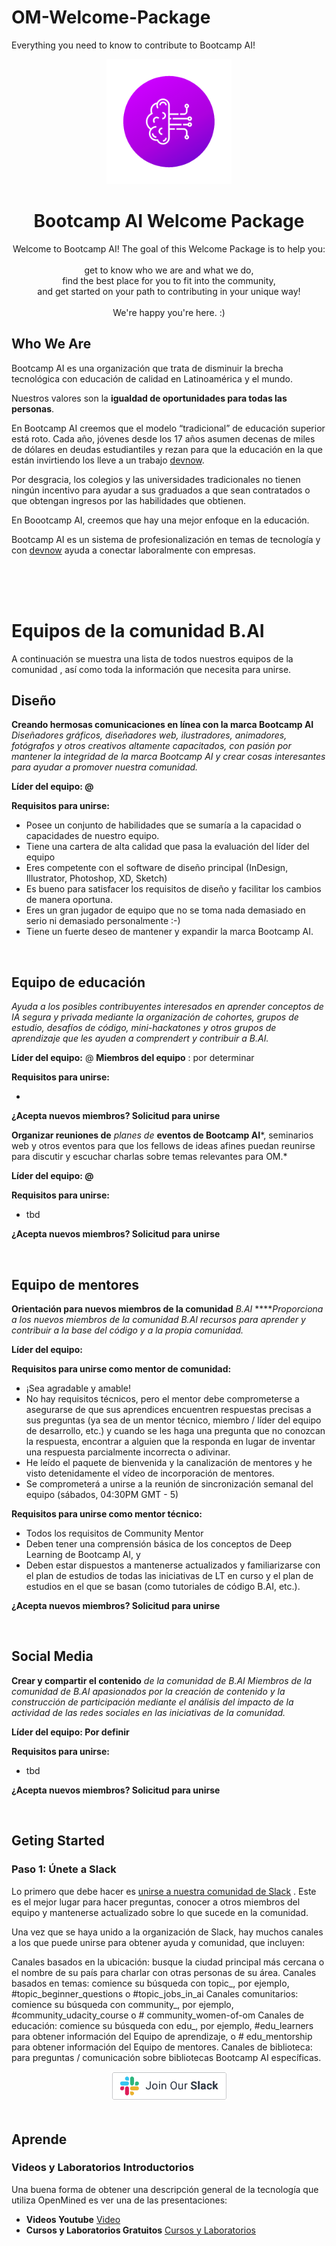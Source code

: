 # OM-Welcome-Package
Everything you need to know to contribute to Bootcamp AI!

<div align="center">
  <img alt="Bootcamp Logo" src="/logo.png" widht="200" height="200">
  <h1><strong>Bootcamp AI Welcome Package</strong></h1>
  <p>Welcome to Bootcamp AI! The goal of this Welcome Package is to help you:<br><br>
      get to know who we are and what we do,<br>
      find the best place for you to fit into the community,<br>
      and get started on your path to contributing in your unique way!<br><br>
  We're happy you're here. :)</p>
</div>



## Who We Are

Bootcamp AI es una organización que trata de disminuir la brecha tecnológica con educación de calidad en Latinoamérica y el mundo.

Nuestros valores son la **igualdad de oportunidades para todas las personas**.


En Bootcamp AI creemos que el modelo “tradicional” de educación superior está roto. Cada año, jóvenes desde los 17 años asumen decenas de miles de dólares en deudas estudiantiles y rezan para que la educación en la que están invirtiendo los lleve a un trabajo [devnow](http://devnow.org).

Por desgracia, los colegios y las universidades tradicionales no tienen ningún incentivo para ayudar a sus graduados a que sean contratados o que obtengan ingresos por las habilidades que obtienen.

En Boootcamp AI, creemos que hay una mejor enfoque en la educación.

Bootcamp AI es un sistema de profesionalización en temas de tecnología y con [devnow](http://devnow.org) ayuda a conectar laboralmente con empresas.


<br><br><br>

# Equipos de la comunidad B.AI

A continuación se muestra una lista de todos nuestros equipos de la comunidad , así como toda la información que necesita para unirse.
<br>
## Diseño

**Creando hermosas comunicaciones en línea con la marca Bootcamp AI** *Diseñadores gráficos, diseñadores web, ilustradores, animadores, fotógrafos y otros creativos altamente capacitados, con pasión por mantener la integridad de la marca Bootcamp AI y crear cosas interesantes para ayudar a promover nuestra comunidad.*

**Líder del equipo: @**

**Requisitos para unirse:**

- Posee un conjunto de habilidades que se sumaría a la capacidad o capacidades de nuestro equipo.
- Tiene una cartera de alta calidad que pasa la evaluación del líder del equipo
- Eres competente con el software de diseño principal (InDesign, Illustrator, Photoshop, XD, Sketch)
- Es bueno para satisfacer los requisitos de diseño y facilitar los cambios de manera oportuna.
- Eres un gran jugador de equipo que no se toma nada demasiado en serio ni demasiado personalmente :-)
- Tiene un fuerte deseo de mantener y expandir la marca Bootcamp AI.

<br>

## Equipo de educación
*Ayuda a los posibles contribuyentes interesados en aprender conceptos de IA segura y privada mediante la organización de cohortes, grupos de estudio, desafíos de código, mini-hackatones y otros grupos de aprendizaje que les ayuden a comprendert y contribuir a B.AI.*

**Líder del equipo:** @ **Miembros del equipo** : por determinar

**Requisitos para unirse:**

- 

**¿Acepta nuevos miembros? Solicitud para unirse**


**Organizar reuniones de** *planes de* **eventos de Bootcamp AI***, seminarios web y otros eventos para que los fellows de ideas afines puedan reunirse para discutir y escuchar charlas sobre temas relevantes para OM.*

**Líder del equipo: @**

**Requisitos para unirse:**

- tbd

**¿Acepta nuevos miembros? Solicitud para unirse**

<br>

## Equipo de mentores

**Orientación para nuevos miembros de la comunidad** *B.AI* *****Proporciona a los nuevos miembros de la comunidad B.AI recursos para aprender y contribuir a la base del código y a la propia comunidad.*

**Líder del equipo:** 

**Requisitos para unirse como mentor de comunidad:**

- ¡Sea agradable y amable!
- No hay requisitos técnicos, pero el mentor debe comprometerse a asegurarse de que sus aprendices encuentren respuestas precisas a sus preguntas (ya sea de un mentor técnico, miembro / líder del equipo de desarrollo, etc.) y cuando se les haga una pregunta que no conozcan la respuesta, encontrar a alguien que la responda en lugar de inventar una respuesta parcialmente incorrecta o adivinar.
- He leído el paquete de bienvenida y la canalización de mentores y he visto detenidamente el vídeo de incorporación de mentores.
- Se comprometerá a unirse a la reunión de sincronización semanal del equipo (sábados, 04:30PM GMT - 5)

**Requisitos para unirse como mentor técnico:**

- Todos los requisitos de Community Mentor
- Deben tener una comprensión básica de los conceptos de Deep Learning de Bootcamp AI, y
- Deben estar dispuestos a mantenerse actualizados y familiarizarse con el plan de estudios de todas las iniciativas de LT en curso y el plan de estudios en el que se basan (como tutoriales de código B.AI, etc.).

**¿Acepta nuevos miembros? Solicitud para unirse**


<br>

## Social Media

**Crear y compartir el contenido** *de la comunidad de B.AI Miembros de la comunidad de B.AI apasionados por la creación de contenido y la construcción de participación mediante el análisis del impacto de la actividad de las redes sociales en las iniciativas de la comunidad.*

**Líder del equipo: Por definir**

**Requisitos para unirse:**

- tbd

**¿Acepta nuevos miembros? Solicitud para unirse**


<br>


## Geting Started

### Paso 1: Únete a Slack
Lo primero que debe hacer es [unirse a nuestra comunidad de Slack](https://join.slack.com/t/bootcampai/shared_invite/zt-nvcq3zab-rpFNy4bmPDwl~YW5TNSDiQ) . Este es el mejor lugar para hacer preguntas, conocer a otros miembros del equipo y mantenerse actualizado sobre lo que sucede en la comunidad.

Una vez que se haya unido a la organización de Slack, hay muchos canales a los que puede unirse para obtener ayuda y comunidad, que incluyen:

Canales basados ​​en la ubicación: busque la ciudad principal más cercana o el nombre de su país para charlar con otras personas de su área.
Canales basados ​​en temas: comience su búsqueda con topic_, por ejemplo, #topic_beginner_questions o #topic_jobs_in_ai
Canales comunitarios: comience su búsqueda con community_, por ejemplo, #community_udacity_course o # community_women-of-om
Canales de educación: comience su búsqueda con edu_, por ejemplo, #edu_learners para obtener información del Equipo de aprendizaje, o # edu_mentorship para obtener información del Equipo de mentores.
Canales de biblioteca: para preguntas / comunicación sobre bibliotecas Bootcamp AI específicas.

<div align="center">
  <a href="https://join.slack.com/t/bootcampai/shared_invite/zt-nvcq3zab-rpFNy4bmPDwl~YW5TNSDiQ">
    <img alt="Join B.AI Slack" src="/join-our-slack.png" width="185">
  </a>
</div>

<br>

## Aprende

### Videos y Laboratorios Introductorios
Una buena forma de obtener una descripción general de la tecnología que utiliza OpenMined es ver una de las presentaciones:

- **Videos Youtube** [Video](https://www.youtube.com/channel/UC60I2b-XbEoD1mkb0CVK3Uw)<br>
- **Cursos y Laboratorios Gratuitos** [Cursos y Laboratorios](https://www.youtube.com/watch?reload=9&v=4zrU54VIK6k)



